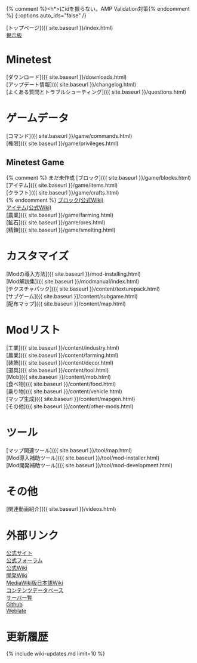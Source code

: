 {% comment %}<h*>にidを振らない。AMP Validation対策{% endcomment %}
{::options auto_ids="false" /}

[トップページ]({{ site.baseurl }}/index.html)
<br>
[掲示板](http://minetest.bbs.fc2.com)

# Minetest

[ダウンロード]({{ site.baseurl }}/downloads.html)
<br>
[アップデート情報]({{ site.baseurl }}/changelog.html)
<br>
[よくある質問とトラブルシューティング]({{ site.baseurl }}/questions.html)

# ゲームデータ

[コマンド]({{ site.baseurl }}/game/commands.html)
<br>
[権限]({{ site.baseurl }}/game/privileges.html)

## Minetest Game

{% comment %}
まだ未作成
[ブロック]({{ site.baseurl }}/game/blocks.html)
<br>
[アイテム]({{ site.baseurl }}/game/items.html)
<br>
[クラフト]({{ site.baseurl }}/game/crafts.html)
<br>
{% endcomment %}
[ブロック(公式Wiki)](https://wiki.minetest.net/Blocks/ja)
<br>
[アイテム(公式Wiki)](https://wiki.minetest.net/Items/ja)
<br>
[農業]({{ site.baseurl }}/game/farming.html)
<br>
[鉱石]({{ site.baseurl }}/game/ores.html)
<br>
[精錬]({{ site.baseurl }}/game/smelting.html)

# カスタマイズ

[Modの導入方法]({{ site.baseurl }}/mod-installing.html)
<br>
[Mod解説集]({{ site.baseurl }}/modmanual/index.html)
<br>
[テクスチャパック]({{ site.baseurl }}/content/texturepack.html)
<br>
[サブゲーム]({{ site.baseurl }}/content/subgame.html)
<br>
[配布マップ]({{ site.baseurl }}/content/map.html)

# Modリスト

[工業]({{ site.baseurl }}/content/industry.html)
<br>
[農業]({{ site.baseurl }}/content/farming.html)
<br>
[装飾]({{ site.baseurl }}/content/decor.html)
<br>
[道具]({{ site.baseurl }}/content/tool.html)
<br>
[Mob]({{ site.baseurl }}/content/mob.html)
<br>
[食べ物]({{ site.baseurl }}/content/food.html)
<br>
[乗り物]({{ site.baseurl }}/content/vehicle.html)
<br>
[マップ生成]({{ site.baseurl }}/content/mapgen.html)
<br>
[その他]({{ site.baseurl }}/content/other-mods.html)

# ツール

[マップ関連ツール]({{ site.baseurl }}/tool/map.html)
<br>
[Mod導入補助ツール]({{ site.baseurl }}/tool/mod-installer.html)
<br>
[Mod開発補助ツール]({{ site.baseurl }}/tool/mod-development.html)

# その他

[関連動画紹介]({{ site.baseurl }}/videos.html)

# 外部リンク

[公式サイト](http://www.minetest.net)
<br>
[公式フォーラム](https://forum.minetest.net)
<br>
[公式Wiki](http://wiki.minetest.net/Main_Page/ja)
<br>
[開発Wiki](http://dev.minetest.net/Main_Page/ja)
<br>
[MediaWiki版日本語Wiki](https://minetestja.miraheze.org)
<br>
[コンテンツデータベース](https://content.minetest.net)
<br>
[サーバ一覧](http://servers.minetest.net)
<br>
[Github](https://github.com/minetest)
<br>
[Weblate](https://hosted.weblate.org/projects/minetest/minetest/ja)

# 更新履歴

{% include wiki-updates.md limit=10 %}
